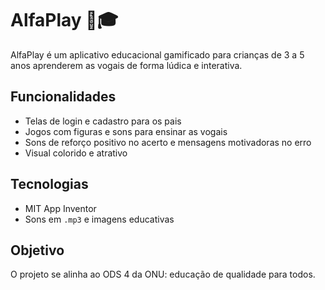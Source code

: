# AlfaPlay 📱🎓

AlfaPlay é um aplicativo educacional gamificado para crianças de 3 a 5 anos aprenderem as vogais de forma lúdica e interativa.

## Funcionalidades

- Telas de login e cadastro para os pais
- Jogos com figuras e sons para ensinar as vogais
- Sons de reforço positivo no acerto e mensagens motivadoras no erro
- Visual colorido e atrativo

## Tecnologias
- MIT App Inventor
- Sons em `.mp3` e imagens educativas

## Objetivo
O projeto se alinha ao ODS 4 da ONU: educação de qualidade para todos.
